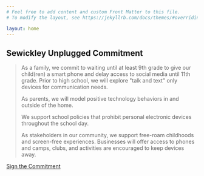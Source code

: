 ```yaml
---
# Feel free to add content and custom Front Matter to this file.
# To modify the layout, see https://jekyllrb.com/docs/themes/#overriding-theme-defaults

layout: home
---
```


## Sewickley Unplugged Commitment

> As a family, we commit to waiting until at least 9th grade to give our child(ren) a smart phone and delay access to social media until 11th grade. Prior to high school, we will explore "talk and text" only devices for communication needs.
>
> As parents, we will model positive technology behaviors in and outside of the home.
>
> We support school policies that prohibit personal electronic devices throughout the school day.
>
> As stakeholders in our community, we support free-roam childhoods and screen-free experiences. Businesses will offer access to phones and camps, clubs, and activities are encouraged to keep devices away.

<a class="btn btn-primary" href="#">Sign the Commitment</a>
